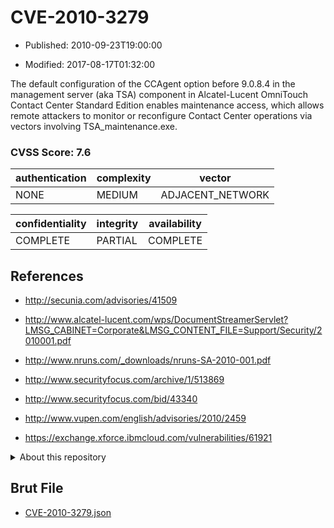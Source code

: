 # CVE-2010-3279

- Published: 2010-09-23T19:00:00

- Modified: 2017-08-17T01:32:00

The default configuration of the CCAgent option before 9.0.8.4 in the management server (aka TSA) component in Alcatel-Lucent OmniTouch Contact Center Standard Edition enables maintenance access, which allows remote attackers to monitor or reconfigure Contact Center operations via vectors involving TSA_maintenance.exe.

### CVSS Score: **7.6**

| authentication | complexity | vector |
| --- | --- | --- |
| NONE | MEDIUM | ADJACENT_NETWORK |

| confidentiality | integrity | availability |
| --- | --- | --- |
| COMPLETE | PARTIAL | COMPLETE |

## References

* http://secunia.com/advisories/41509

* http://www.alcatel-lucent.com/wps/DocumentStreamerServlet?LMSG_CABINET=Corporate&LMSG_CONTENT_FILE=Support/Security/2010001.pdf

* http://www.nruns.com/_downloads/nruns-SA-2010-001.pdf

* http://www.securityfocus.com/archive/1/513869

* http://www.securityfocus.com/bid/43340

* http://www.vupen.com/english/advisories/2010/2459

* https://exchange.xforce.ibmcloud.com/vulnerabilities/61921

<details>
<summary>About this repository</summary> 

  This repository is part of the project [Live Hack CVE](https://github.com/Live-Hack-CVE). Main website can be found [www.live-hack.org](https://www.live-hack.org) 
  
  Made by [Sn0wAlice](https://github.com/Sn0wAlice) for the people that care about security and need to have a feed of the latest CVEs. Hope you enjoy it, don't forget to star the repo and follow me on [Twitter](https://twitter.com/Sn0wAlice) and [Github](https://github.com/Sn0wAlice). And that is my [personnal website](https://www.alice-snow.me/)

  - [Home Page](https://github.com/Live-Hack-CVE)
  - [Framework](https://github.com/Live-Hack-CVE/cve-framework)
  - [CVE database](https://github.com/Live-Hack-CVE/full_database)
  - [Changelog](https://github.com/Live-Hack-CVE/Changelog)
</details>

## Brut File

* [CVE-2010-3279.json](https://raw.githubusercontent.com/Live-Hack-CVE/full_database/main/cves/2010/CVE-2010-3279.json)


